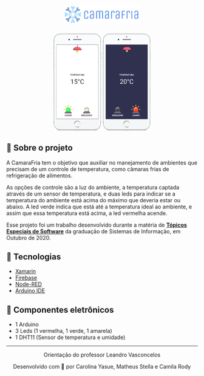 <h1 align="center">
    <img alt="Camara Fria" title="CamaraFria" src="https://github.com/Carolys/camara-fria/blob/main/.github/logo.png" width=40% height=40%/>
</h1>

<p align="center">
  <img alt="Light theme home app" src="https://github.com/Carolys/camara-fria/blob/main/.github/iPhone-8-Plus-Light.png" width="25%">
  <img alt="Dar theme home app" src="https://github.com/Carolys/camara-fria/blob/main/.github/iPhone-8-Plus-Dark.png" width="25%">
</p>

## 📖 Sobre o projeto

A CamaraFria tem o objetivo que auxiliar no manejamento de ambientes que precisam de um controle de temperatura, como câmaras frias de refrigeração de alimentos.

As opções de controle são a luz do ambiente, a temperatura captada através de um sensor de temperatura, e duas leds para indicar se a temperatura do ambiente está acima do máximo que deveria estar ou abaixo. A led verde indica que está até a temperatura ideal ao ambiente, e assim que essa temperatura está acima, a led vermelha acende.

Esse projeto foi um trabalho desenvolvido durante a matéria de **[Tópicos Especiais de Software](https://github.com/Carolys/course-information-systems/tree/master/special-software-topics)** da graduação de Sistemas de Informação, em Outubro de 2020. 


## 🚀 Tecnologias

- [Xamarin](https://docs.microsoft.com/pt-br/xamarin/get-started/what-is-xamarin)
- [Firebase](firebase.google.com/)
- [Node-RED](https://nodered.org)
- [Arduino IDE](https://www.arduino.cc/en/Main/software)

## 🔌 Componentes eletrônicos

- 1 Arduino
- 3 Leds (1 vermelha, 1 verde, 1 amarela) 
- 1 DHT11 (Sensor de temperatura e umidade)

---

<p align="center">Orientação do professor Leandro Vasconcelos</p>
<p align="center">Desenvolvido com 💜 por Carolina Yasue, Matheus Stella e Camila Rody</p>
